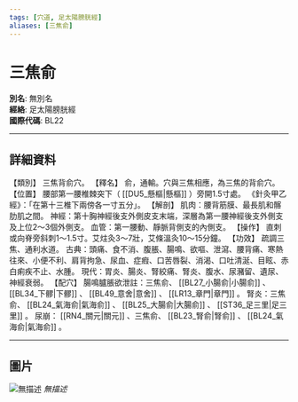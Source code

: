 ```yaml
---
tags: [穴道, 足太陽膀胱經]
aliases: [三焦俞]
---
```


# 三焦俞

**別名**: 無別名  
**經絡**: 足太陽膀胱經  
**國際代碼**: BL22  

---

## 詳細資料
【類別】
三焦背俞穴。
【釋名】
俞，通輸。穴與三焦相應，為三焦的背俞穴。
【位置】
腰部第一腰椎棘突下（ [[DU5_懸樞|懸樞]] ）旁開1.5寸處。
《針灸甲乙經》：「在第十三椎下兩傍各一寸五分」。
【解剖】
肌肉：腰背筋膜、最長肌和髂肋肌之間。
神經：第十胸神經後支外側皮支末端，深層為第一腰神經後支外側支及上位2～3個外側支。
血管：第一腰動、靜脈背側支的內側支。
【操作】
直刺或向脊旁斜刺1～1.5寸。艾炷灸3～7壯，艾條溫灸10～15分鐘。
【功效】
疏調三焦、通利水道。
古典：頭痛、食不消、腹脹、腸鳴、欲嘔、泄瀉、腰背痛、寒熱往來、小便不利、肩背拘急、尿血、症瘕、口苦唇裂、消渴、口吐清涎、目眩、赤白痢疾不止、水腫。
現代：胃炎、腸炎、腎絞痛、腎炎、腹水、尿瀦留、遺尿、神經衰弱。
【配穴】
腸鳴臚脹欲泄註：三焦俞、 [[BL27_小腸俞|小腸俞]] 、 [[BL34_下髎|下髎]] 、 [[BL49_意舍|意舍]] 、 [[LR13_章門|章門]] 。
腎炎：三焦俞、 [[BL24_氣海俞|氣海俞]] 、 [[BL25_大腸俞|大腸俞]] 、 [[ST36_足三里|足三里]] 。
尿崩： [[RN4_關元|關元]] 、三焦俞、 [[BL23_腎俞|腎俞]] 、 [[BL24_氣海俞|氣海俞]] 。

---

## 圖片
![無描述](https://yibian.hopto.org/pic/shu16/234.gif)
_無描述_

